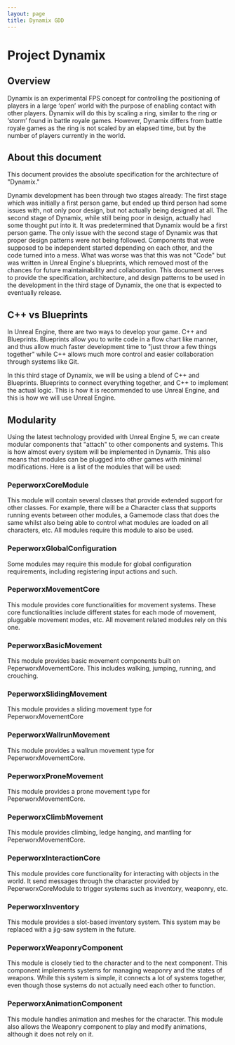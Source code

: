 ```yaml
---
layout: page
title: Dynamix GDD
---
```


# Project Dynamix

## Overview

Dynamix is an experimental FPS concept for controlling the positioning of players in a large ‘open’ world with the purpose of enabling contact with other players. Dynamix will do this by scaling a ring, similar to the ring or ‘storm’ found in battle royale games. However, Dynamix differs from battle royale games as the ring is not scaled by an elapsed time, but by the number of players currently in the world.

## About this document

This document provides the absolute specification for the architecture of "Dynamix."

Dynamix development has been through two stages already: The first stage which was initially a first person game, but ended up third person had some issues with, not only poor design, but not actually being designed at all. The second stage of Dynamix, while still being poor in design, actually had some thought put into it. It was predetermined that Dynamix would be a first person game. The only issue with the second stage of Dynamix was that proper design patterns were not being followed. Components that were supposed to be independent started depending on each other, and the code turned into a mess. What was worse was that this was not "Code" but was written in Unreal Engine's blueprints, which removed most of the chances for future maintainability and collaboration. This document serves to provide the specification, architecture, and design patterns to be used in the development in the third stage of Dynamix, the one that is expected to eventually release.

## C++ vs Blueprints

In Unreal Engine, there are two ways to develop your game. C++ and Blueprints. Blueprints allow you to write code in a flow chart like manner, and thus allow much faster development time to "just throw a few things together" while C++ allows much more control and easier collaboration through systems like Git.

In this third stage of Dynamix, we will be using a blend of C++ and Blueprints. Blueprints to connect everything together, and C++ to implement the actual logic. This is how it is recommended to use Unreal Engine, and this is how we will use Unreal Engine.

## Modularity

Using the latest technology provided with Unreal Engine 5, we can create modular components that "attach" to other components and systems. This is how almost every system will be implemented in Dynamix. This also means that modules can be plugged into other games with minimal modifications. Here is a list of the modules that will be used:

### PeperworxCoreModule

This module will contain several classes that provide extended support for other classes. For example, there will be a Character class that supports running events between other modules, a Gamemode class that does the same whilst also being able to control what modules are loaded on all characters, etc.
All modules require this module to also be used.

### PeperworxGlobalConfiguration

Some modules may require this module for global configuration requirements, including registering input actions and such.

### PeperworxMovementCore

This module provides core functionalities for movement systems. These core functionalities include different states for each mode of movement, pluggable movement modes, etc. All movement related modules rely on this one.

### PeperworxBasicMovement

This module provides basic movement components built on PeperworxMovementCore. This includes walking, jumping, running, and crouching.

### PeperworxSlidingMovement

This module provides a sliding movement type for PeperworxMovementCore

### PeperworxWallrunMovement

This module provides a wallrun movement type for PeperworxMovementCore.

### PeperworxProneMovement

This module provides a prone movement type for PeperworxMovementCore.

### PeperworxClimbMovement

This module provides climbing, ledge hanging, and mantling for PeperworxMovementCore.

### PeperworxInteractionCore

This module provides core functionality for interacting with objects in the world. It send messages through the character provided by PeperworxCoreModule to trigger systems such as inventory, weaponry, etc.

### PeperworxInventory

This module provides a slot-based inventory system. This system may be replaced with a jig-saw system in the future.

### PeperworxWeaponryComponent

This module is closely tied to the character and to the next component. This component implements systems for managing weaponry and the states of weapons. While this system is simple, it connects a lot of systems together, even though those systems do not actually need each other to function.

### PeperworxAnimationComponent

This module handles animation and meshes for the character. This module also allows the Weaponry component to play and modify animations, although it does not rely on it.
